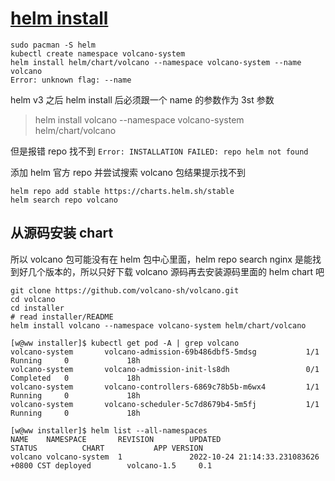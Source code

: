 # [helm install](/2022/10/helm_install_volcano.md)

```
sudo pacman -S helm
kubectl create namespace volcano-system
helm install helm/chart/volcano --namespace volcano-system --name volcano
Error: unknown flag: --name
```

helm v3 之后 helm install 后必须跟一个 name 的参数作为 3st 参数

> helm install volcano --namespace volcano-system helm/chart/volcano

但是报错 repo 找不到 `Error: INSTALLATION FAILED: repo helm not found`

添加 helm 官方 repo 并尝试搜索 volcano 包结果提示找不到

```
helm repo add stable https://charts.helm.sh/stable
helm search repo volcano
```

## 从源码安装 chart

所以 volcano 包可能没有在 helm 包中心里面，helm repo search nginx 是能找到好几个版本的，所以只好下载 volcano 源码再去安装源码里面的 helm chart 吧

```
git clone https://github.com/volcano-sh/volcano.git
cd volcano
cd installer
# read installer/README
helm install volcano --namespace volcano-system helm/chart/volcano

[w@ww installer]$ kubectl get pod -A | grep volcano
volcano-system       volcano-admission-69b486dbf5-5mdsg           1/1     Running     0             18h
volcano-system       volcano-admission-init-ls8dh                 0/1     Completed   0             18h
volcano-system       volcano-controllers-6869c78b5b-m6wx4         1/1     Running     0             18h
volcano-system       volcano-scheduler-5c7d8679b4-5m5fj           1/1     Running     0             18h

[w@ww installer]$ helm list --all-namespaces
NAME    NAMESPACE       REVISION        UPDATED                                 STATUS          CHART           APP VERSION
volcano volcano-system  1               2022-10-24 21:14:33.231083626 +0800 CST deployed        volcano-1.5     0.1 
```
